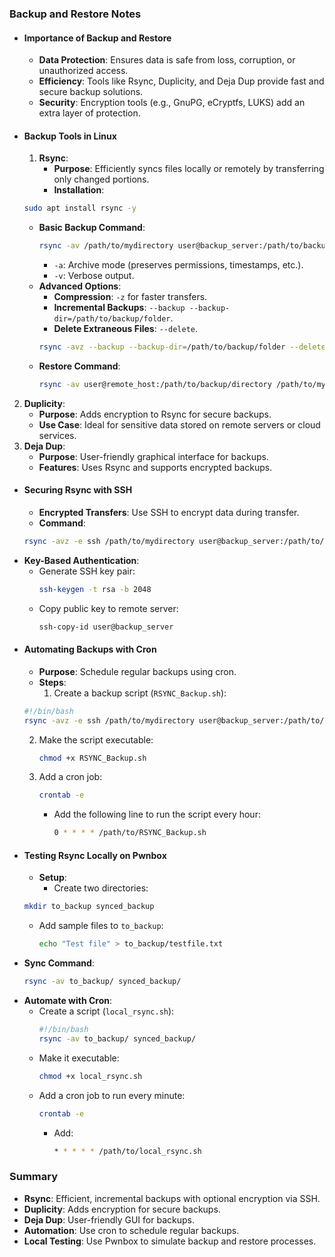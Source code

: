 ### Backup and Restore Notes
- #### Importance of Backup and Restore
	- **Data Protection**: Ensures data is safe from loss, corruption, or unauthorized access.
	- **Efficiency**: Tools like Rsync, Duplicity, and Deja Dup provide fast and secure backup solutions.
	- **Security**: Encryption tools (e.g., GnuPG, eCryptfs, LUKS) add an extra layer of protection.
- #### Backup Tools in Linux
	1. **Rsync**:
	   - **Purpose**: Efficiently syncs files locally or remotely by transferring only changed portions.
	   - **Installation**:
     ```bash
     sudo apt install rsync -y
     ```
   - **Basic Backup Command**:
     ```bash
     rsync -av /path/to/mydirectory user@backup_server:/path/to/backup/directory
     ```
     - `-a`: Archive mode (preserves permissions, timestamps, etc.).
     - `-v`: Verbose output.
   - **Advanced Options**:
     - **Compression**: `-z` for faster transfers.
     - **Incremental Backups**: `--backup --backup-dir=/path/to/backup/folder`.
     - **Delete Extraneous Files**: `--delete`.
     ```bash
     rsync -avz --backup --backup-dir=/path/to/backup/folder --delete /path/to/mydirectory user@backup_server:/path/to/backup/directory
     ```
   - **Restore Command**:
     ```bash
     rsync -av user@remote_host:/path/to/backup/directory /path/to/mydirectory
     ```
2. **Duplicity**:
   - **Purpose**: Adds encryption to Rsync for secure backups.
   - **Use Case**: Ideal for sensitive data stored on remote servers or cloud services.
3. **Deja Dup**:
   - **Purpose**: User-friendly graphical interface for backups.
   - **Features**: Uses Rsync and supports encrypted backups.
- #### Securing Rsync with SSH
	- **Encrypted Transfers**: Use SSH to encrypt data during transfer.
	- **Command**:
  ```bash
  rsync -avz -e ssh /path/to/mydirectory user@backup_server:/path/to/backup/directory
  ```
- **Key-Based Authentication**:
  - Generate SSH key pair:
    ```bash
    ssh-keygen -t rsa -b 2048
    ```
  - Copy public key to remote server:
    ```bash
    ssh-copy-id user@backup_server
    ```
- #### Automating Backups with Cron
	- **Purpose**: Schedule regular backups using cron.
	- **Steps**:
	  1. Create a backup script (`RSYNC_Backup.sh`):
     ```bash
     #!/bin/bash
     rsync -avz -e ssh /path/to/mydirectory user@backup_server:/path/to/backup/directory
     ```
  2. Make the script executable:
     ```bash
     chmod +x RSYNC_Backup.sh
     ```
  3. Add a cron job:
     ```bash
     crontab -e
     ```
     - Add the following line to run the script every hour:
       ```bash
       0 * * * * /path/to/RSYNC_Backup.sh
       ```
- #### Testing Rsync Locally on Pwnbox
	- **Setup**:
	  - Create two directories:
    ```bash
    mkdir to_backup synced_backup
    ```
  - Add sample files to `to_backup`:
    ```bash
    echo "Test file" > to_backup/testfile.txt
    ```
- **Sync Command**:
  ```bash
  rsync -av to_backup/ synced_backup/
  ```
- **Automate with Cron**:
  - Create a script (`local_rsync.sh`):
    ```bash
    #!/bin/bash
    rsync -av to_backup/ synced_backup/
    ```
  - Make it executable:
    ```bash
    chmod +x local_rsync.sh
    ```
  - Add a cron job to run every minute:
    ```bash
    crontab -e
    ```
    - Add:
      ```bash
      * * * * * /path/to/local_rsync.sh
      ```



### Summary
- **Rsync**: Efficient, incremental backups with optional encryption via SSH.
- **Duplicity**: Adds encryption for secure backups.
- **Deja Dup**: User-friendly GUI for backups.
- **Automation**: Use cron to schedule regular backups.
- **Local Testing**: Use Pwnbox to simulate backup and restore processes.
